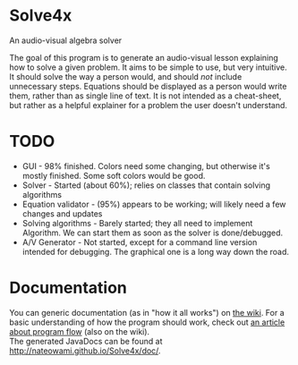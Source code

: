 Solve4x
=======
An audio-visual algebra solver

The goal of this program is to generate an audio-visual lesson explaining how to solve a given problem. It aims to be simple to use, but very intuitive. It should solve the way a person would, and should _not_ include unnecessary steps. Equations should be displayed as a person would write them, rather than as single line of text. It is not intended as a cheat-sheet, but rather as a helpful explainer for a problem the user doesn't understand.

TODO
====
* GUI - 98% finished.  Colors need some changing, but otherwise it's mostly finished. Some soft colors would be good.
* Solver - Started (about 60%); relies on classes that contain solving algorithms  
* Equation validator - (95%) appears to be working; will likely need a few changes and updates  
* Solving algorithms - Barely started; they all need to implement Algorithm. We can start them as soon as the solver is done/debugged.
* A/V Generator - Not started, except for a command line version intended for debugging. The graphical one is a long way down the road.

Documentation
=============
You can generic documentation (as in "how it all works") on [the wiki](https://github.com/Nateowami/Solve4x/wiki). For a basic understanding of how the program should work, check out [an article about program flow](https://github.com/Nateowami/Solve4x/wiki/Program-Flow) (also on the wiki).  
The generated JavaDocs can be found at <http://nateowami.github.io/Solve4x/doc/>.
